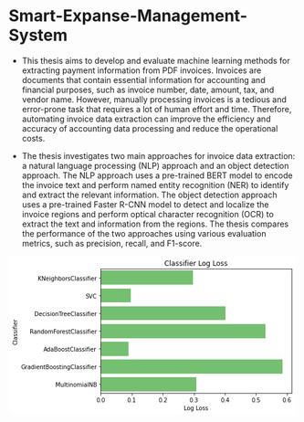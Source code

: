 # Smart-Expanse-Management-System
* This thesis aims to develop and evaluate machine learning methods for extracting payment information from PDF invoices. Invoices are documents that contain essential information for accounting and financial purposes, such as invoice number, date, amount, tax, and vendor name. However, manually processing invoices is a tedious and error-prone task that requires a lot of human effort and time. Therefore, automating invoice data extraction can improve the efficiency and accuracy of accounting data processing and reduce the operational costs.

* The thesis investigates two main approaches for invoice data extraction: a natural language processing (NLP) approach and an object detection approach. The NLP approach uses a pre-trained BERT model to encode the invoice text and perform named entity recognition (NER) to identify and extract the relevant information. The object detection approach uses a pre-trained Faster R-CNN model to detect and localize the invoice regions and perform optical character recognition (OCR) to extract the text and information from the regions. The thesis compares the performance of the two approaches using various evaluation metrics, such as precision, recall, and F1-score.

![Loss](/loss.png?raw=true“Loss”)
